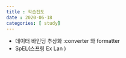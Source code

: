 ```yaml
---
title : 학습진도
date : 2020-06-18
categories: [ study]
---
```

+ 데이터 바인딩 추상화 :converter 와 formatter
+ SpEL(스프링 Ex Lan )
